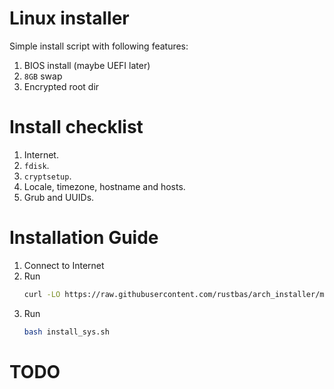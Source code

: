 # Linux installer

Simple install script with following features:
1. BIOS install (maybe UEFI later)
2. `8GB` swap
3. Encrypted root dir

# Install checklist

1. Internet.
2. `fdisk`.
3. `cryptsetup`.
4. Locale, timezone, hostname and hosts.
5. Grub and UUIDs.

# Installation Guide

1. Connect to Internet
2. Run 
    ```bash
    curl -LO https://raw.githubusercontent.com/rustbas/arch_installer/master/install_sys.sh
    ```
3. Run 
    ```bash
    bash install_sys.sh
    ```

# TODO
